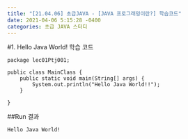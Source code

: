 ```yaml
---
title: "[21.04.06] 초급JAVA - [JAVA 프로그래밍이란?] 학습코드"
date: 2021-04-06 5:15:28 -0400
categories: 초급 JAVA 스터디 
---
```


#1. Hello Java World! 학습 코드

	package lec01Ptj001;
	
	public class MainClass {
		public static void main(String[] args) {
			System.out.println("Hello Java World!!");
		}
	
	}


##Run 결과

	Hello Java World!
